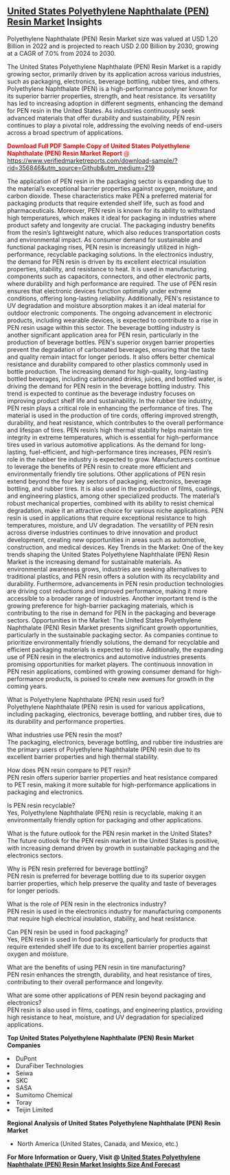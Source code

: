 <h2><a href="https://www.verifiedmarketreports.com/download-sample/?rid=356846&amp;utm_source=Github&amp;utm_medium=219" target="_blank">United States Polyethylene Naphthalate (PEN) Resin Market</a> Insights</h2><p>Polyethylene Naphthalate (PEN) Resin Market size was valued at USD 1.20 Billion in 2022 and is projected to reach USD 2.00 Billion by 2030, growing at a CAGR of 7.0% from 2024 to 2030.</p><p> <p>The United States Polyethylene Naphthalate (PEN) Resin Market is a rapidly growing sector, primarily driven by its application across various industries, such as packaging, electronics, beverage bottling, rubber tires, and others. Polyethylene Naphthalate (PEN) is a high-performance polymer known for its superior barrier properties, strength, and heat resistance. Its versatility has led to increasing adoption in different segments, enhancing the demand for PEN resin in the United States. As industries continuously seek advanced materials that offer durability and sustainability, PEN resin continues to play a pivotal role, addressing the evolving needs of end-users across a broad spectrum of applications. <p><span class=""><span style="color: #ff0000;"><strong>Download Full PDF Sample Copy of United States Polyethylene Naphthalate (PEN) Resin Market Report</strong> @ </span><a href="https://www.verifiedmarketreports.com/download-sample/?rid=356846&amp;utm_source=Github&amp;utm_medium=219" target="_blank">https://www.verifiedmarketreports.com/download-sample/?rid=356846&amp;utm_source=Github&amp;utm_medium=219</a></span></p> The application of PEN resin in the packaging sector is expanding due to the material’s exceptional barrier properties against oxygen, moisture, and carbon dioxide. These characteristics make PEN a preferred material for packaging products that require extended shelf life, such as food and pharmaceuticals. Moreover, PEN resin is known for its ability to withstand high temperatures, which makes it ideal for packaging in industries where product safety and longevity are crucial. The packaging industry benefits from the resin’s lightweight nature, which also reduces transportation costs and environmental impact. As consumer demand for sustainable and functional packaging rises, PEN resin is increasingly utilized in high-performance, recyclable packaging solutions. In the electronics industry, the demand for PEN resin is driven by its excellent electrical insulation properties, stability, and resistance to heat. It is used in manufacturing components such as capacitors, connectors, and other electronic parts, where durability and high performance are required. The use of PEN resin ensures that electronic devices function optimally under extreme conditions, offering long-lasting reliability. Additionally, PEN's resistance to UV degradation and moisture absorption makes it an ideal material for outdoor electronic components. The ongoing advancement in electronic products, including wearable devices, is expected to contribute to a rise in PEN resin usage within this sector. The beverage bottling industry is another significant application area for PEN resin, particularly in the production of beverage bottles. PEN's superior oxygen barrier properties prevent the degradation of carbonated beverages, ensuring that the taste and quality remain intact for longer periods. It also offers better chemical resistance and durability compared to other plastics commonly used in bottle production. The increasing demand for high-quality, long-lasting bottled beverages, including carbonated drinks, juices, and bottled water, is driving the demand for PEN resin in the beverage bottling industry. This trend is expected to continue as the beverage industry focuses on improving product shelf life and sustainability. In the rubber tire industry, PEN resin plays a critical role in enhancing the performance of tires. The material is used in the production of tire cords, offering improved strength, durability, and heat resistance, which contributes to the overall performance and lifespan of tires. PEN resin’s high thermal stability helps maintain tire integrity in extreme temperatures, which is essential for high-performance tires used in various automotive applications. As the demand for long-lasting, fuel-efficient, and high-performance tires increases, PEN resin’s role in the rubber tire industry is expected to grow. Manufacturers continue to leverage the benefits of PEN resin to create more efficient and environmentally friendly tire solutions. Other applications of PEN resin extend beyond the four key sectors of packaging, electronics, beverage bottling, and rubber tires. It is also used in the production of films, coatings, and engineering plastics, among other specialized products. The material’s robust mechanical properties, combined with its ability to resist chemical degradation, make it an attractive choice for various niche applications. PEN resin is used in applications that require exceptional resistance to high temperatures, moisture, and UV degradation. The versatility of PEN resin across diverse industries continues to drive innovation and product development, creating new opportunities in areas such as automotive, construction, and medical devices. Key Trends in the Market: One of the key trends shaping the United States Polyethylene Naphthalate (PEN) Resin Market is the increasing demand for sustainable materials. As environmental awareness grows, industries are seeking alternatives to traditional plastics, and PEN resin offers a solution with its recyclability and durability. Furthermore, advancements in PEN resin production technologies are driving cost reductions and improved performance, making it more accessible to a broader range of industries. Another important trend is the growing preference for high-barrier packaging materials, which is contributing to the rise in demand for PEN in the packaging and beverage sectors. Opportunities in the Market: The United States Polyethylene Naphthalate (PEN) Resin Market presents significant growth opportunities, particularly in the sustainable packaging sector. As companies continue to prioritize environmentally friendly solutions, the demand for recyclable and efficient packaging materials is expected to rise. Additionally, the expanding use of PEN resin in the electronics and automotive industries presents promising opportunities for market players. The continuous innovation in PEN resin applications, combined with growing consumer demand for high-performance products, is poised to create new avenues for growth in the coming years. <p>What is Polyethylene Naphthalate (PEN) resin used for? <br>Polyethylene Naphthalate (PEN) resin is used for various applications, including packaging, electronics, beverage bottling, and rubber tires, due to its durability and performance properties.</p> <p>What industries use PEN resin the most? <br>The packaging, electronics, beverage bottling, and rubber tire industries are the primary users of Polyethylene Naphthalate (PEN) resin due to its excellent barrier properties and high thermal stability.</p> <p>How does PEN resin compare to PET resin? <br>PEN resin offers superior barrier properties and heat resistance compared to PET resin, making it more suitable for high-performance applications in packaging and electronics.</p> <p>Is PEN resin recyclable? <br>Yes, Polyethylene Naphthalate (PEN) resin is recyclable, making it an environmentally friendly option for packaging and other applications.</p> <p>What is the future outlook for the PEN resin market in the United States? <br>The future outlook for the PEN resin market in the United States is positive, with increasing demand driven by growth in sustainable packaging and the electronics sectors.</p> <p>Why is PEN resin preferred for beverage bottling? <br>PEN resin is preferred for beverage bottling due to its superior oxygen barrier properties, which help preserve the quality and taste of beverages for longer periods.</p> <p>What is the role of PEN resin in the electronics industry? <br>PEN resin is used in the electronics industry for manufacturing components that require high electrical insulation, stability, and heat resistance.</p> <p>Can PEN resin be used in food packaging? <br>Yes, PEN resin is used in food packaging, particularly for products that require extended shelf life due to its excellent barrier properties against oxygen and moisture.</p> <p>What are the benefits of using PEN resin in tire manufacturing? <br>PEN resin enhances the strength, durability, and heat resistance of tires, contributing to their overall performance and longevity.</p> <p>What are some other applications of PEN resin beyond packaging and electronics? <br>PEN resin is also used in films, coatings, and engineering plastics, providing high resistance to heat, moisture, and UV degradation for specialized applications.</p> </p><p><strong>Top United States Polyethylene Naphthalate (PEN) Resin Market Companies</strong></p><div data-test-id=""><p><li>DuPont</li><li> DuraFiber Technologies</li><li> Seiwa</li><li> SKC</li><li> SASA</li><li> Sumitomo Chemical</li><li> Toray</li><li> Teijin Limited</li></p><div><strong>Regional Analysis of&nbsp;United States Polyethylene Naphthalate (PEN) Resin Market</strong></div><ul><li dir="ltr"><p dir="ltr">North America&nbsp;(United States, Canada, and Mexico, etc.)</p></li></ul><p><strong>For More Information or Query, Visit @&nbsp;</strong><strong><a href="https://www.verifiedmarketreports.com/product/polyethylene-naphthalate-pen-resin-market/?utm_source=Github&amp;utm_medium=219" target="_blank">United States Polyethylene Naphthalate (PEN) Resin Market Insights Size And Forecast</a></strong></p></div>
